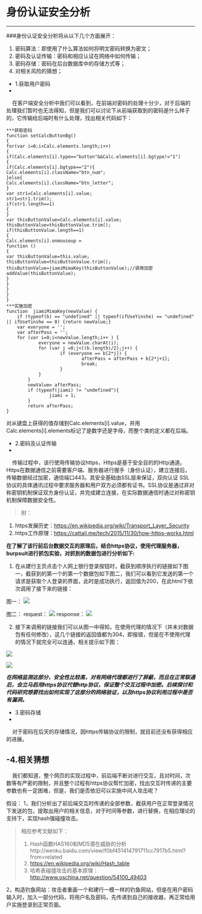 # 身份认证安全分析 #

----------
###身份认证安全分析将从以下几个方面展开：
1. 密码算法：即使用了什么算法如何将明文密码转换为密文；
2. 密码及认证传输：密码和相应认证在网络中如何传输；
3. 密码存储：密码在后台数据库中的存储方式等；
4. 对相关风险的猜想；

- 1.获取用户密码
-
&nbsp;&nbsp;&nbsp;&nbsp;在客户端安全分析中我们可以看到，在前端对密码的处理十分少，对于后端的处理我们暂时也无法得知，但是我们可以讨论下从前端获取到的密码是什么样子的，它传输给后端时有什么处理，找出相关代码如下：

    ***获取密码
    function setCalcButtonBg()
    {
    for(var i=0;i<Calc.elements.length;i++)
    {
    if(Calc.elements[i].type=="button"&&Calc.elements[i].bgtype!="1")
    {
    if(Calc.elements[i].bgtype=="2"){
    Calc.elements[i].className="btn_num";
    }else{
    Calc.elements[i].className="btn_letter";
    }
    var str1=Calc.elements[i].value;
    str1=str1.trim();
    if(str1.length==1)
    {
    }
    var thisButtonValue=Calc.elements[i].value;
    thisButtonValue=thisButtonValue.trim();
    if(thisButtonValue.length==1)
    {
    Calc.elements[i].onmouseup =
    function ()
    {
    var thisButtonValue=this.value;
    thisButtonValue=thisButtonValue.trim();
    thisButtonValue=jiamiMimaKey(thisButtonValue);//调用加密
    addValue(thisButtonValue);
    }
    }
    }
    }
    }
    ***实施加密
    function  jiamiMimaKey(newValue) {
    	if (typeof(b) == "undefined" || typeof(ifUseYinshe) == "undefined" || ifUseYinshe == 0) {return newValue;}
    	var everyone = '';
    	var afterPass = '';
    	for (var i=0;i<newValue.length;i++ ) {
    			everyone = newValue.charAt(i);
    			for (var j =0;j<((b.length)/2);j++) {
    					if (everyone == b[2*j]) {
    							afterPass = afterPass + b[2*j+1];
    							break;
    					}
    			}
    		}
    		newValue= afterPass;
    		if (typeof(jiami) != "undefined"){
    				jiami = 1;
    		}		
    		return afterPass;
    }

对从键盘上获得的值存储到Calc.elements[i].value，并用Calc.elements[i].elements标记了是数字还是字母，而整个类的定义都在后端。

- 2.密码及认证传输
-
&nbsp;&nbsp;&nbsp;&nbsp;传输过程中，该行使用传输协议https，Https是基于安全目的的Http通道。Https在数据通信之前需要客户端、服务器进行握手（身份认证），建立连接后，传输数据经过加密，通信端口443。其安全基础由SSL层来保证，双向认证 SSL 协议的具体通讯过程中要求服务器和用户双方必须都有证书。SSL协议是通过非对称密钥机制保证双方身份认证，并完成建立连接，在实际数据通信时通过对称密钥机制保障数据安全性。 

> 附：</br>
1. https发展历史：https://en.wikipedia.org/wiki/Transport_Layer_Security</br>
2. https工作原理：https://cattail.me/tech/2015/11/30/how-https-works.html

**在了解了该行前后台数据交互的原理后，结合https协议，使用代理服务器，burpsuit进行抓包实验，对抓到的数据包进行分析如下:**

1. 在从建行主页点击个人网上银行登录按钮时，截获到顺序执行的链接如下图一，截获到的第一个的第一个数据包如下图二，我们可以看到它发送的第一个请求是获取个人登录的界面，此时是成功执行，返回值为200，在此html下依次调用了接下来的链接：

图一：
![](http://www.mftp.info/20151001/1451527200x-568361186.png)

图二：
request：
![](http://www.mftp.info/20151001/1451525875x-568361186.png)
response：
![](http://www.mftp.info/20151001/1451527368x-568361186.png)

2. 接下来调用的链接我们可以从图一中得知，在使用代理的情况下（并未对数据包有任何修改），这几个链接的返回值都为304，即报错，但是在不使用代理的情况下就完全可以连通，相关提示如下图：

![](http://www.mftp.info/20151001/1451535839x-568361186.png)

![](http://www.mftp.info/20151001/1451535874x-568361186.png)

***在网络监测这部分，安全性比较高，对有网络代理都进行了屏蔽，而且在正常联通后，会立马启用https协议代替http协议，保证整个交互过程中加密。后续探讨和代码研究想要找出如何实现了这部分的网络验证，以及https协议利用过程中是否有漏洞。***

- 3.密码存储
-
&nbsp;&nbsp;&nbsp;&nbsp;对于密码在后天的存储情况，因https传输协议的限制，就目前还没有获得相应的进展。

-4.相关猜想
-
&nbsp;&nbsp;&nbsp;&nbsp;我们都知道，整个网页的实现过程中，前后端不断对进行交互，且对时间，次数等有严密的限制，并且整个过程有https协议帮忙加密，找出交互时传递的主要参数也有一定困难，但是，我们是否依旧可以实施中间人攻击呢？

假设：
1，我们分析出了前后端交互时传递的全部参数，截获用户在正常登录情况下发送的包，提取出用户的相关信息，对于时间等参数，进行替换，在相应理论的支持下，实现hash强碰撞攻击。

> 相应参考文献如下：
> 
> 1. Hash函数HAS160和MD5潜在威胁的分析http://wenku.baidu.com/view/f0bf451414791711cc7917b5.html?from=related
> 2. https://en.wikipedia.org/wiki/Hash_table
> 3. 哈希表碰撞攻击的基本原理：http://www.oschina.net/question/54100_49403

2，构造钓鱼网站：攻击者重画一个和建行一模一样的钓鱼网站，但是在用户密码输入时，加入一部分代码，将用户名及密码，先传递到自己的接收器，再正常给用户实施登录到正常页面。
